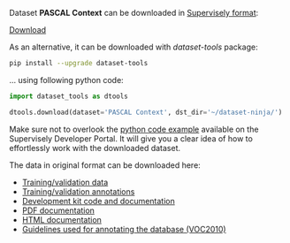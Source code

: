 Dataset **PASCAL Context** can be downloaded in [Supervisely format](https://developer.supervisely.com/api-references/supervisely-annotation-json-format):

 [Download](https://www.dropbox.com/scl/fi/ukolvio4g23910y5lzyz8/pascal-context-DatasetNinja.tar?rlkey=zjklw7egp5k5rsrj2dnijzavq&dl=1)

As an alternative, it can be downloaded with *dataset-tools* package:
``` bash
pip install --upgrade dataset-tools
```

... using following python code:
``` python
import dataset_tools as dtools

dtools.download(dataset='PASCAL Context', dst_dir='~/dataset-ninja/')
```
Make sure not to overlook the [python code example](https://developer.supervisely.com/getting-started/python-sdk-tutorials/iterate-over-a-local-project) available on the Supervisely Developer Portal. It will give you a clear idea of how to effortlessly work with the downloaded dataset.

The data in original format can be downloaded here:

- [Training/validation data](http://host.robots.ox.ac.uk/pascal/VOC/voc2010/VOCtrainval_03-May-2010.tar)
- [Training/validation annotations](https://www.cs.stanford.edu/~roozbeh/pascal-context/trainval.tar.gz)
- [Development kit code and documentation](http://host.robots.ox.ac.uk/pascal/VOC/voc2010/VOCdevkit_08-May-2010.tar)
- [PDF documentation](http://host.robots.ox.ac.uk/pascal/VOC/voc2010/devkit_doc_08-May-2010.pdf)
- [HTML documentation](http://host.robots.ox.ac.uk/pascal/VOC/voc2010/htmldoc/index.html)
- [Guidelines used for annotating the database (VOC2010)](http://host.robots.ox.ac.uk/pascal/VOC/voc2010/guidelines.html)

